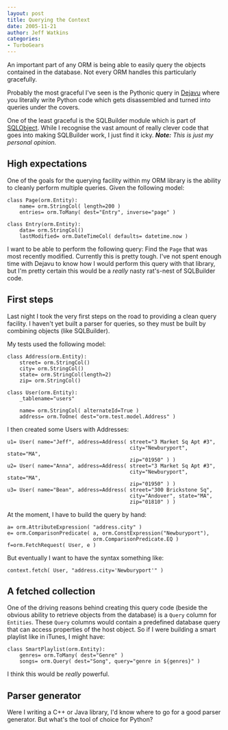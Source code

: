 ```yaml
---
layout: post
title: Querying the Context
date: 2005-11-21
author: Jeff Watkins
categories:
- TurboGears
---
```


An important part of any ORM is being able to easily query the objects contained in the database. Not every ORM handles this particularly gracefully.

Probably the most graceful I've seen is the Pythonic query in [Dejavu](http://projects.amor.org/docs/dejavu/managing.html) where you literally write Python code which gets disassembled and turned into queries under the covers.

One of the least graceful is the SQLBuilder module which is part of [SQLObject](http://sqlobject.org). While I recognise the vast amount of really clever code that goes into making SQLBuilder work, I just find it icky. ***Note:*** *This is just my personal opinion.*
<!--more-->
## High expectations ##

One of the goals for the querying facility within my ORM library is the ability to cleanly perform multiple queries. Given the following model:

    class Page(orm.Entity):
        name= orm.StringCol( length=200 )
        entries= orm.ToMany( dest="Entry", inverse="page" )
        
    class Entry(orm.Entity):
        data= orm.StringCol()
        lastModified= orm.DateTimeCol( defaults= datetime.now )
        
I want to be able to perform the following query: Find the `Page` that was most recently modified. Currently this is pretty tough. I've not spent enough time with Dejavu to know how I would perform this query with that library, but I'm pretty certain this would be a *really* nasty rat's-nest of SQLBuilder code.

## First steps ##

Last night I took the very first steps on the road to providing a clean query facility. I haven't yet built a parser for queries, so they must be built by combining objects (like SQLBuilder).

My tests used the following model:

    class Address(orm.Entity):
        street= orm.StringCol()
        city= orm.StringCol()
        state= orm.StringCol(length=2)
        zip= orm.StringCol()

    class User(orm.Entity):
        _tablename="users"

        name= orm.StringCol( alternateId=True )
        address= orm.ToOne( dest="orm.test.model.Address" )

I then created some Users with Addresses:

    u1= User( name="Jeff", address=Address( street="3 Market Sq Apt #3",
                                            city="Newburyport", state="MA",
                                            zip="01950" ) )
    u2= User( name="Anna", address=Address( street="3 Market Sq Apt #3",
                                            city="Newburyport", state="MA",
                                            zip="01950" ) )
    u3= User( name="Bean", address=Address( street="300 Brickstone Sq",
                                            city="Andover", state="MA",
                                            zip="01810" ) )

At the moment, I have to build the query by hand:

    a= orm.AttributeExpression( "address.city" )
    e= orm.ComparisonPredicate( a, orm.ConstExpression("Newburyport"),
                                orm.ComparisonPredicate.EQ )
    f=orm.FetchRequest( User, e )

But eventually I want to have the syntax something like:

    context.fetch( User, "address.city='Newburyport'" )

## A fetched collection ##

One of the driving reasons behind creating this query code (beside the obvious ability to retrieve objects from the database) is a `Query` column for `Entities`. These `Query` columns would contain a predefined database query that can access properties of the host object. So if I were building a smart playlist like in iTunes, I might have:

    class SmartPlaylist(orm.Entity):
        genres= orm.ToMany( dest="Genre" )
        songs= orm.Query( dest="Song", query="genre in ${genres}" )

I think this would be *really* powerful.
        
## Parser generator ##

Were I writing a C++ or Java library, I'd know where to go for a good parser generator. But what's the tool of choice for Python?